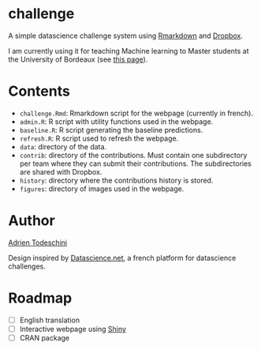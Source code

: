 challenge
=========

A simple datascience challenge system using [Rmarkdown](http://rmarkdown.rstudio.com/) 
and [Dropbox](https://www.dropbox.com/).

I am currently using it for teaching Machine learning to Master students at the 
University of Bordeaux (see [this page](http://goo.gl/KRuYn0)).

Contents
========
- `challenge.Rmd`: Rmarkdown script for the webpage (currently in french).
- `admin.R`: R script with utility functions used in the webpage.
- `baseline.R`: R script generating the baseline predictions.
- `refresh.R`: R script used to refresh the webpage.
- `data`: directory of the data.
- `contrib`: directory of the contributions. Must contain one subdirectory per team
    where they can submit their contributions. The subdirectories are shared with
    Dropbox.
- `history`: directory where the contributions history is stored.
- `figures`: directory of images used in the webpage.

Author
=======
[Adrien Todeschini](https://sites.google.com/site/adrientodeschini)

Design inspired by [Datascience.net](https://datascience.net/), a french platform
for datascience challenges.

Roadmap
========
- [ ] English translation
- [ ] Interactive webpage using [Shiny](http://shiny.rstudio.com/)
- [ ] CRAN package